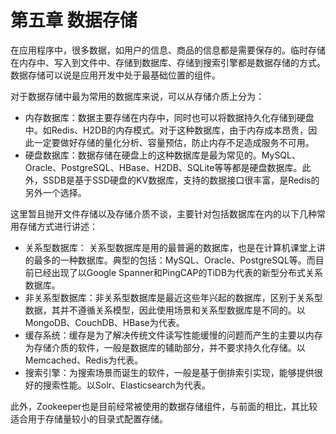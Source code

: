 # 第五章 数据存储

在应用程序中，很多数据，如用户的信息、商品的信息都是需要保存的。临时存储在内存中、写入到文件中、存储到数据库、存储到搜索引擎都是数据存储的方式。数据存储可以说是应用开发中处于最基础位置的组件。

对于数据存储中最为常用的数据库来说，可以从存储介质上分为：

- 内存数据库：数据主要存储在内存中，同时也可以将数据持久化存储到硬盘中。如Redis、H2DB的内存模式。对于这种数据库，由于内存成本昂贵，因此一定要做好存储的量化分析、容量预估，防止内存不足造成服务不可用。
- 硬盘数据库：数据存储在硬盘上的这种数据库是最为常见的。MySQL、Oracle、PostgreSQL、HBase、H2DB、SQLite等等都是硬盘数据库。此外，SSDB是基于SSD硬盘的KV数据库，支持的数据接口很丰富，是Redis的另外一个选择。

这里暂且抛开文件存储以及存储介质不谈，主要针对包括数据库在内的以下几种常用存储方式进行讲述：

- 关系型数据库： 关系型数据库是用的最普遍的数据库，也是在计算机课堂上讲的最多的一种数据库。典型的包括：MySQL、Oracle、PostgreSQL等。而目前已经出现了以Google Spanner和PingCAP的TiDB为代表的新型分布式关系数据库。
- 非关系型数据库：非关系型数据库是最近这些年兴起的数据库，区别于关系型数据，其并不遵循关系模型，因此使用场景和关系型数据库是不同的。以MongoDB、CouchDB、HBase为代表。
- 缓存系统：缓存是为了解决传统文件读写性能缓慢的问题而产生的主要以内存为存储介质的软件，一般是数据库的辅助部分，并不要求持久化存储。以Memcached、Redis为代表。
- 搜索引擎：为搜索场景而诞生的软件，一般是基于倒排索引实现，能够提供很好的搜索性能。以Solr、Elasticsearch为代表。

此外，Zookeeper也是目前经常被使用的数据存储组件，与前面的相比，其比较适合用于存储量较小的目录式配置存储。

